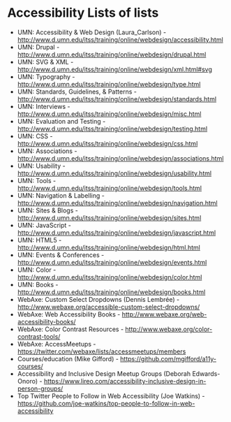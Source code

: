 # Accessibility Lists of lists

- UMN: Accessibility & Web Design (Laura_Carlson) - http://www.d.umn.edu/itss/training/online/webdesign/accessibility.html
- UMN: Drupal - http://www.d.umn.edu/itss/training/online/webdesign/drupal.html
- UMN: SVG & XML - http://www.d.umn.edu/itss/training/online/webdesign/xml.html#svg
- UMN: Typography - http://www.d.umn.edu/itss/training/online/webdesign/type.html
- UMN: Standards, Guidelines, & Patterns - http://www.d.umn.edu/itss/training/online/webdesign/standards.html
- UMN: Interviews - http://www.d.umn.edu/itss/training/online/webdesign/misc.html
- UMN: Evaluation and Testing - http://www.d.umn.edu/itss/training/online/webdesign/testing.html
- UMN: CSS - http://www.d.umn.edu/itss/training/online/webdesign/css.html
- UMN: Associations - http://www.d.umn.edu/itss/training/online/webdesign/associations.html
- UMN: Usability - http://www.d.umn.edu/itss/training/online/webdesign/usability.html
- UMN: Tools - http://www.d.umn.edu/itss/training/online/webdesign/tools.html
- UMN: Navigation & Labelling - http://www.d.umn.edu/itss/training/online/webdesign/navigation.html
- UMN: Sites & Blogs - http://www.d.umn.edu/itss/training/online/webdesign/sites.html
- UMN: JavaScript - http://www.d.umn.edu/itss/training/online/webdesign/javascript.html
- UMN: HTML5 - http://www.d.umn.edu/itss/training/online/webdesign/html.html
- UMN: Events & Conferences - http://www.d.umn.edu/itss/training/online/webdesign/events.html
- UMN: Color - http://www.d.umn.edu/itss/training/online/webdesign/color.html
- UMN: Books - http://www.d.umn.edu/itss/training/online/webdesign/books.html
- WebAxe: Custom Select Dropdowns (Dennis Lembrée) - http://www.webaxe.org/accessible-custom-select-dropdowns/
- WebAxe: Web Accessibility Books - http://www.webaxe.org/web-accessibility-books/
- WebAxe: Color Contrast Resources - http://www.webaxe.org/color-contrast-tools/
- WebAxe: AccessMeetups - https://twitter.com/webaxe/lists/accessmeetups/members
- Courses/education (Mike Gifford) - https://github.com/mgifford/a11y-courses/
- Accessibility and Inclusive Design Meetup Groups (Deborah Edwards-Onoro) - https://www.lireo.com/accessibility-inclusive-design-in-person-groups/
- Top Twitter People to Follow in Web Accessibility (Joe Watkins) - https://github.com/joe-watkins/top-people-to-follow-in-web-accessibility
